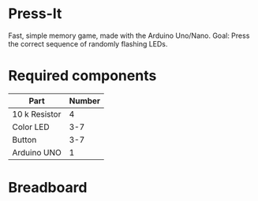 # Press-It
Fast, simple memory game, made with the Arduino Uno/Nano.
Goal: Press the correct sequence of randomly flashing LEDs.

# Required components
| Part | Number |
|-----|-----|
|10 k Resistor | 4 |
|Color LED | 3-7|
| Button | 3-7|
| Arduino UNO | 1 |

# Breadboard
